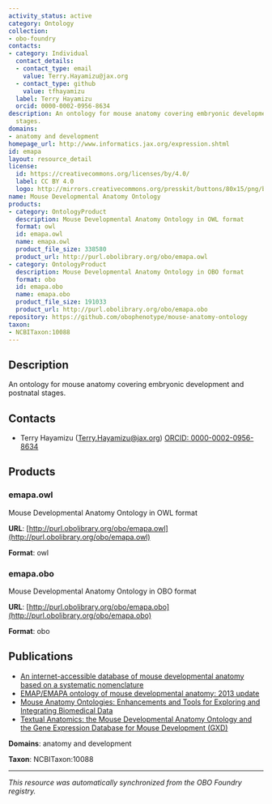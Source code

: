 ```yaml
---
activity_status: active
category: Ontology
collection:
- obo-foundry
contacts:
- category: Individual
  contact_details:
  - contact_type: email
    value: Terry.Hayamizu@jax.org
  - contact_type: github
    value: tfhayamizu
  label: Terry Hayamizu
  orcid: 0000-0002-0956-8634
description: An ontology for mouse anatomy covering embryonic development and postnatal
  stages.
domains:
- anatomy and development
homepage_url: http://www.informatics.jax.org/expression.shtml
id: emapa
layout: resource_detail
license:
  id: https://creativecommons.org/licenses/by/4.0/
  label: CC BY 4.0
  logo: http://mirrors.creativecommons.org/presskit/buttons/80x15/png/by.png
name: Mouse Developmental Anatomy Ontology
products:
- category: OntologyProduct
  description: Mouse Developmental Anatomy Ontology in OWL format
  format: owl
  id: emapa.owl
  name: emapa.owl
  product_file_size: 338580
  product_url: http://purl.obolibrary.org/obo/emapa.owl
- category: OntologyProduct
  description: Mouse Developmental Anatomy Ontology in OBO format
  format: obo
  id: emapa.obo
  name: emapa.obo
  product_file_size: 191033
  product_url: http://purl.obolibrary.org/obo/emapa.obo
repository: https://github.com/obophenotype/mouse-anatomy-ontology
taxon:
- NCBITaxon:10088
---
```

## Description

An ontology for mouse anatomy covering embryonic development and postnatal stages.

## Contacts

- Terry Hayamizu (Terry.Hayamizu@jax.org) [ORCID: 0000-0002-0956-8634](https://orcid.org/0000-0002-0956-8634)

## Products

### emapa.owl

Mouse Developmental Anatomy Ontology in OWL format

**URL**: [http://purl.obolibrary.org/obo/emapa.owl](http://purl.obolibrary.org/obo/emapa.owl)

**Format**: owl

### emapa.obo

Mouse Developmental Anatomy Ontology in OBO format

**URL**: [http://purl.obolibrary.org/obo/emapa.obo](http://purl.obolibrary.org/obo/emapa.obo)

**Format**: obo

## Publications

- [An internet-accessible database of mouse developmental anatomy based on a systematic nomenclature](https://www.ncbi.nlm.nih.gov/pubmed/9651497)
- [EMAP/EMAPA ontology of mouse developmental anatomy: 2013 update](https://www.ncbi.nlm.nih.gov/pubmed/23972281)
- [Mouse Anatomy Ontologies: Enhancements and Tools for Exploring and Integrating Biomedical Data](https://www.ncbi.nlm.nih.gov/pubmed/26208972)
- [Textual Anatomics: the Mouse Developmental Anatomy Ontology and the Gene Expression Database for Mouse Development (GXD)](https://doi.org/10.1016/B978-0-12-800043-4.00023-3)

**Domains**: anatomy and development

**Taxon**: NCBITaxon:10088

---

*This resource was automatically synchronized from the OBO Foundry registry.*